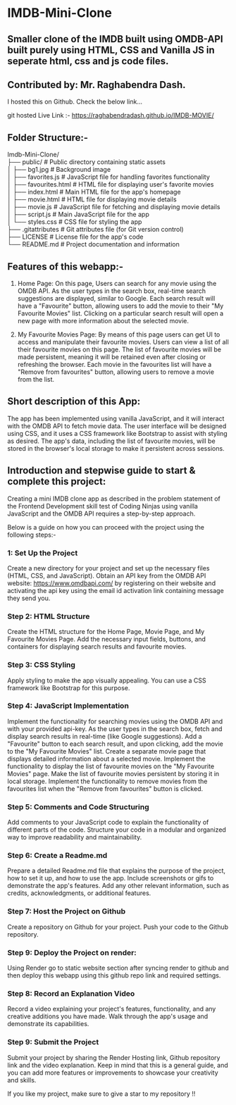 # IMDB-Mini-Clone

## Smaller clone of the IMDB built using OMDB-API built purely using HTML, CSS and Vanilla JS in seperate html, css and js code files.

## Contributed by: Mr. Raghabendra Dash.

I hosted this on Github. Check the below link...

git hosted Live Link :- https://raghabendradash.github.io/IMDB-MOVIE/

## Folder Structure:-<br/>

Imdb-Mini-Clone/<br/>
├── public/ # Public directory containing static assets<br/>
│ ├── bg1.jpg # Background image<br/>
│ ├── favorites.js # JavaScript file for handling favorites functionality<br/>
│ ├── favourites.html # HTML file for displaying user's favorite movies<br/>
│ ├── index.html # Main HTML file for the app's homepage<br/>
│ ├── movie.html # HTML file for displaying movie details<br/>
│ ├── movie.js # JavaScript file for fetching and displaying movie details<br/>
│ ├── script.js # Main JavaScript file for the app<br/>
│ └── styles.css # CSS file for styling the app<br/>
├── .gitattributes # Git attributes file (for Git version control)<br/>
├── LICENSE # License file for the app's code<br/>
└── README.md # Project documentation and information<br/>

## Features of this webapp:-

1. Home Page: On this page, Users can search for any movie using the OMDB API.
   As the user types in the search box, real-time search suggestions are displayed, similar to Google.
   Each search result will have a "Favourite" button, allowing users to add the movie to their "My Favourite Movies" list.
   Clicking on a particular search result will open a new page with more information about the selected movie.

2. My Favourite Movies Page:
   By means of this page users can get UI to access and manipulate their favourite movies. Users can view a list of all their favourite movies on this page.
   The list of favourite movies will be made persistent, meaning it will be retained even after closing or refreshing the browser.
   Each movie in the favourites list will have a "Remove from favourites" button, allowing users to remove a movie from the list.

## Short description of this App:

The app has been implemented using vanilla JavaScript, and it will interact with the OMDB API to fetch movie data. The user interface will be designed using CSS, and it uses a CSS framework like Bootstrap to assist with styling as desired. The app's data, including the list of favourite movies, will be stored in the browser's local storage to make it persistent across sessions.

## Introduction and stepwise guide to start & complete this project:

Creating a mini IMDB clone app as described in the problem statement of the Frontend Development skill test of Coding Ninjas using vanilla JavaScript and the OMDB API requires a step-by-step approach.

Below is a guide on how you can proceed with the project using the following steps:-

### 1: Set Up the Project

Create a new directory for your project and set up the necessary files (HTML, CSS, and JavaScript).
Obtain an API key from the OMDB API website: https://www.omdbapi.com/ by registering on their website and activating the api key using the email id activation link containing message they send you.

### Step 2: HTML Structure

Create the HTML structure for the Home Page, Movie Page, and My Favourite Movies Page.
Add the necessary input fields, buttons, and containers for displaying search results and favourite movies.

### Step 3: CSS Styling

Apply styling to make the app visually appealing. You can use a CSS framework like Bootstrap for this purpose.

### Step 4: JavaScript Implementation

Implement the functionality for searching movies using the OMDB API and with your provided api-key.
As the user types in the search box, fetch and display search results in real-time (like Google suggestions).
Add a "Favourite" button to each search result, and upon clicking, add the movie to the "My Favourite Movies" list.
Create a separate movie page that displays detailed information about a selected movie.
Implement the functionality to display the list of favourite movies on the "My Favourite Movies" page.
Make the list of favourite movies persistent by storing it in local storage.
Implement the functionality to remove movies from the favourites list when the "Remove from favourites" button is clicked.

### Step 5: Comments and Code Structuring

Add comments to your JavaScript code to explain the functionality of different parts of the code.
Structure your code in a modular and organized way to improve readability and maintainability.

### Step 6: Create a Readme.md

Prepare a detailed Readme.md file that explains the purpose of the project, how to set it up, and how to use the app.
Include screenshots or gifs to demonstrate the app's features.
Add any other relevant information, such as credits, acknowledgments, or additional features.

### Step 7: Host the Project on Github

Create a repository on Github for your project.
Push your code to the Github repository.

### Step 9: Deploy the Project on render:

Using Render go to static website section after syncing render to github and then deploy this webapp using this github repo link and required settings.

### Step 8: Record an Explanation Video

Record a video explaining your project's features, functionality, and any creative additions you have made.
Walk through the app's usage and demonstrate its capabilities.

### Step 9: Submit the Project

Submit your project by sharing the Render Hosting link, Github repository link and the video explanation.
Keep in mind that this is a general guide, and you can add more features or improvements to showcase your creativity and skills.

If you like my project, make sure to give a star to my repository !!

                           
